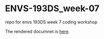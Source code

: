# ENVS-193DS_week-07
repo for envs 193DS week 7 coding workshop

The rendered documnet is
[here](https://github.com/laurenstiles/ENVS-193DS_week-07/blob/main/week%207%20coding%20workshop.html).